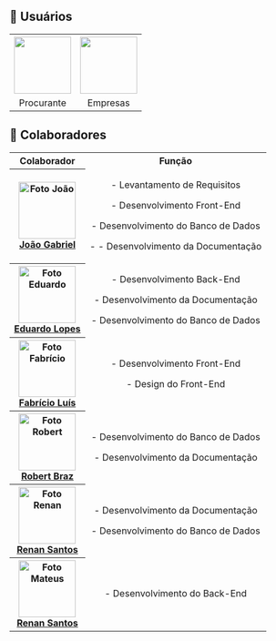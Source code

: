 
## 👤 Usuários
<table>
  <tr>
    <th align="center">
        <img src="https://cdn-icons-png.flaticon.com/512/149/149071.png" width="100px;"/><br>
    <th align="center">
        <img src="https://w7.pngwing.com/pngs/359/413/png-transparent-chief-executive-computer-icons-fatmawati-city-center-others-white-company-hand.png" width="100px;"/><br>
  </tr>
  <tr>
    <td align="center">
      Procurante
    </td>
     <td align="center">
      Empresas
    </td>
  </tr>
</table>

## 🤝 Colaboradores

<table>
  <tr><th>Colaborador</th><th align="center">Função</th></tr>
  <tr>
    <th align="center">
      <a href="https://github.com/Jgab602" title="Github Page">
        <img src="https://avatars.githubusercontent.com/u/103221094?v=4" width="100px;" alt="Foto João"/><br>
          <b>João Gabriel</b>
      </a>
    <td align="center"><p>- Levantamento de Requisitos</p><p>- Desenvolvimento Front-End</p><p>- Desenvolvimento do Banco de Dados</p><p>- - Desenvolvimento da Documentação</p></td>
    </th>
  </tr>
  <tr>
    <th align="center">
      <a href="https://github.com/codeFumaca" title="Github Page">
        <img src="https://avatars.githubusercontent.com/u/62085081?v=4" width="100px;" alt="Foto Eduardo"/><br>
          <b>Eduardo Lopes</b>
      </a>
  <td align="center"><p>- Desenvolvimento Back-End</p><p>- Desenvolvimento da Documentação</p><p>- Desenvolvimento do Banco de Dados</p></td>
    </th>
    </tr>
    <tr>
    <th align="center">
      <a href="https://github.com/FabricioLuisdeSousaSantos" title="Github Page">
        <img src="https://avatars.githubusercontent.com/u/90388770?v=4" width="100px;" alt="Foto Fabrício"/><br>
          <b>Fabrício Luís</b>
      </a>
      <td align="center"><p>- Desenvolvimento Front-End</p><p>- Design do Front-End</p></td>
    </th>
  </tr>
  <tr>
    <th align="center">
      <a href="https://github.com/zarbzin" title="Github Page">
        <img src="https://avatars.githubusercontent.com/u/132108401?v=4" width="100px;" alt="Foto Robert"/><br>
          <b>Robert Braz</b>
      </a>
      <td align="center"><p>- Desenvolvimento do Banco de Dados</p><p>- Desenvolvimento da Documentação</p></td>
  </tr>
  <tr>
    <th align="center">
      <a href="https://github.com/renan1939" title="Github Page">
        <img src="https://avatars.githubusercontent.com/u/115194052?v=4" width="100px;" alt="Foto Renan"/><br>
          <b>Renan Santos</b>
      </a>
  <td align="center"><p>- Desenvolvimento da Documentação</p><p>- Desenvolvimento do Banco de Dados</p></td>
    </th>
    </tr>
    <tr>
    <th align="center">
      <a href="https://github.com/MateusMarquesDias" title="Github Page">
        <img src="https://avatars.githubusercontent.com/u/103127371?v=4" width="100px;" alt="Foto Mateus"/><br>
          <b>Renan Santos</b>
      </a>
  <td align="center"><p>- Desenvolvimento do Back-End</p></td>
    </th>
    </tr>
</table>